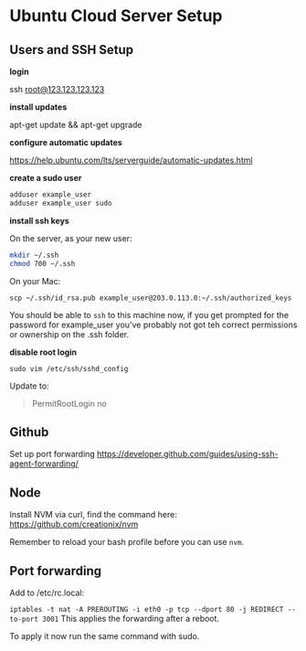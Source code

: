 # Ubuntu Cloud Server Setup

## Users and SSH Setup

**login**

ssh root@123.123.123.123

**install updates**

apt-get update && apt-get upgrade

**configure automatic updates**

https://help.ubuntu.com/lts/serverguide/automatic-updates.html

**create a sudo user**

```bash
adduser example_user
adduser example_user sudo
```

**install ssh keys**

On the server, as your new user:

```bash
mkdir ~/.ssh
chmod 700 ~/.ssh
```

On your Mac:

`scp ~/.ssh/id_rsa.pub example_user@203.0.113.0:~/.ssh/authorized_keys`

You should be able to `ssh` to this machine now, if you get prompted for the password for example_user you've probably not got teh correct permissions or ownership on the .ssh folder.

**disable root login**

`sudo vim /etc/ssh/sshd_config`

Update to:
>PermitRootLogin no

## Github
Set up port forwarding https://developer.github.com/guides/using-ssh-agent-forwarding/

## Node

Install NVM via curl, find the command here: https://github.com/creationix/nvm

Remember to reload your bash profile before you can use `nvm`.

## Port forwarding
Add to /etc/rc.local:

`iptables -t nat -A PREROUTING -i eth0 -p tcp --dport 80 -j REDIRECT --to-port 3001`
This applies the forwarding after a reboot.

To apply it now run the same command with sudo.

